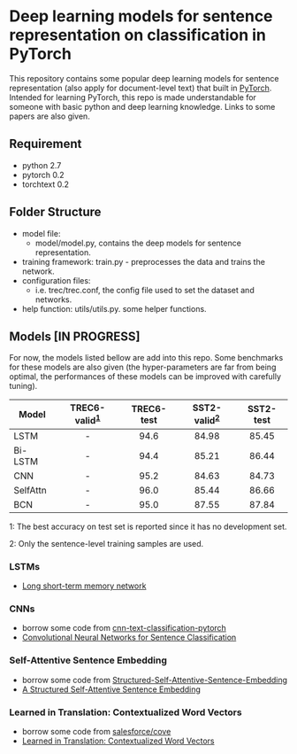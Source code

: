 # Deep learning models for sentence representation on classification in PyTorch

This repository contains some popular deep learning models for sentence representation (also apply for document-level text) that built in [PyTorch](http://pytorch.org/). Intended for learning PyTorch, this repo is made understandable for someone with basic python and deep learning knowledge. Links to some papers are also given.

## Requirement
* python 2.7
* pytorch 0.2
* torchtext 0.2

## Folder Structure
* model file:
   * model/model.py, contains the deep models for sentence representation.
* training framework: train.py - preprocesses the data and trains the network.
* configuration files:
   * i.e. trec/trec.conf, the config file used to set the dataset and networks.
* help function: utils/utils.py. some helper functions.

## Models [IN PROGRESS]

For now, the models listed bellow are add into this repo. Some benchmarks for these models are also given (the hyper-parameters are far from being optimal, the performances of these models can be improved with carefully tuning).


|   Model     |  TREC6-valid<sup>[1](#foottime)</sup> | TREC6-test  |   SST2-valid<sup>[2](#foottime)</sup>   |    SST2-test   |
| ------------|   :----:   | :----------: | :--------: | :----------: |
|   LSTM      |      -     |     94.6     |   84.98    |    85.45     |
|   Bi-LSTM   |      -     |     94.4     |   85.21    |    86.44     |
|   CNN       |      -     |     95.2     |   84.63    |    84.73     |
|   SelfAttn  |      -     |     96.0     |   85.44    |    86.66     |
|   BCN       |      -     |     95.0     |   87.55    |    87.84     |

<a name="foottime">1</a>: The best accuracy on test set is reported since it has no development set.

<a name="foottime">2</a>: Only the sentence-level training samples are used.

### LSTMs
* [Long short-term memory network](http://web.eecs.utk.edu/~itamar/courses/ECE-692/Bobby_paper1.pdf)

### CNNs
* borrow some code from [cnn-text-classification-pytorch](https://github.com/Shawn1993/cnn-text-classification-pytorch)
* [Convolutional Neural Networks for Sentence Classification](https://arxiv.org/pdf/1408.5882.pdf)

### Self-Attentive Sentence Embedding
* borrow some code from [Structured-Self-Attentive-Sentence-Embedding](https://github.com/ExplorerFreda/Structured-Self-Attentive-Sentence-Embedding)
* [A Structured Self-Attentive Sentence Embedding](https://arxiv.org/pdf/1703.03130.pdf)

### Learned in Translation: Contextualized Word Vectors
* borrow some code from [salesforce/cove](https://github.com/salesforce/cove)
* [Learned in Translation: Contextualized Word Vectors](http://papers.nips.cc/paper/7209-learned-in-translation-contextualized-word-vectors.pdf)